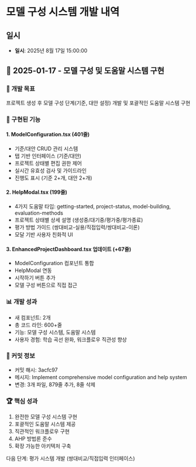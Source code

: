 # 모델 구성 시스템 개발 내역

## 일시
- **일시**: 2025년 8월 17일 15:00:00

## 📅 2025-01-17 - 모델 구성 및 도움말 시스템 구현

### 🎯 개발 목표
프로젝트 생성 후 모델 구성 단계(기준, 대안 설정) 개발 및 포괄적인 도움말 시스템 구현

### 🚀 구현된 기능

#### 1. ModelConfiguration.tsx (401줄)
- 기준/대안 CRUD 관리 시스템
- 탭 기반 인터페이스 (기준/대안)
- 프로젝트 상태별 편집 권한 제어
- 실시간 유효성 검사 및 가이드라인
- 진행도 표시 (기준 2+개, 대안 2+개)

#### 2. HelpModal.tsx (199줄)
- 4가지 도움말 타입: getting-started, project-status, model-building, evaluation-methods
- 프로젝트 상태별 상세 설명 (생성중/대기중/평가중/평가종료)
- 평가 방법 가이드 (쌍대비교-실용/직접입력/쌍대비교-이론)
- 모달 기반 사용자 친화적 UI

#### 3. EnhancedProjectDashboard.tsx 업데이트 (+67줄)
- ModelConfiguration 컴포넌트 통합
- HelpModal 연동
- 시작하기 버튼 추가
- 모델 구성 버튼으로 직접 접근

### 📊 개발 성과
- 새 컴포넌트: 2개
- 총 코드 라인: 600+줄
- 기능: 모델 구성 시스템, 도움말 시스템
- 사용자 경험: 학습 곡선 완화, 워크플로우 직관성 향상

### 📝 커밋 정보
- 커밋 해시: 3acfc97
- 메시지: Implement comprehensive model configuration and help system
- 변경: 3개 파일, 879줄 추가, 8줄 삭제

### 🏆 핵심 성과
1. 완전한 모델 구성 시스템 구현
2. 포괄적인 도움말 시스템 제공
3. 직관적인 워크플로우 구현
4. AHP 방법론 준수
5. 확장 가능한 아키텍처 구축

다음 단계: 평가 시스템 개발 (쌍대비교/직접입력 인터페이스)

